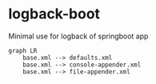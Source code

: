 # logback-boot
Minimal use for logback of springboot app

```mermaid
graph LR
    base.xml --> defaults.xml
    base.xml --> console-appender.xml
    base.xml --> file-appender.xml
```
